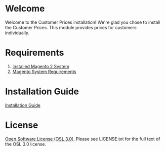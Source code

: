 # Welcome
Welcome to the Customer Prices installation! We're glad you chose to install the Customer Prices. This module provides prices for customers individually.

# Requirements
1. [Installed Magento 2 System](https://devdocs.magento.com/guides/v2.4/install-gde/bk-install-guide.html)
2. [Magento System Requirements](https://devdocs.magento.com/guides/v2.4/install-gde/system-requirements.html)

# Installation Guide
[Installation Guide](https://github.com/jeysmook/magento2-customer-prices/wiki/Installation-Guide)

# License
[Open Software License (OSL 3.0)](https://opensource.org/licenses/osl-3.0.php). Please see LICENSE.txt for the full text of the OSL 3.0 license.
